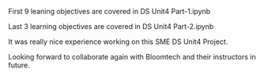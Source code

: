 First 9 leaning objectives are covered in DS Unit4 Part-1.ipynb

Last 3 learning objectives are covered in DS Unit4 Part-2.ipynb

It was really nice experience working on this SME DS Unit4 Project.

Looking forward to collaborate again with Bloomtech and their instructors in future.
